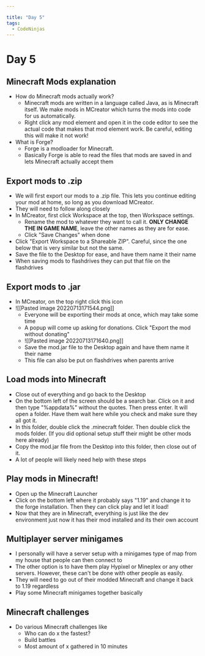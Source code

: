 ```yaml
---

title: "Day 5"
tags:
  - CodeNinjas
---
```

# Day 5
## Minecraft Mods explanation
- How do Minecraft mods actually work?
	- Minecraft mods are written in a language called Java, as is Minecraft itself. We make mods in MCreator which turns the mods into code for us automatically.
	- Right click any mod element and open it in the code editor to see the actual code that makes that mod element work. Be careful, editing this will make it not work!
- What is Forge?
	- Forge is a modloader for Minecraft.
	- Basically Forge is able to read the files that mods are saved in and lets Minecraft actually accept them
## Export mods to .zip
- We will first export our mods to a .zip file. This lets you continue editing your mod at home, so long as you download MCreator.
- They will need to follow along closely
- In MCreator, first click Workspace at the top, then Workspace settings.
	- Rename the mod to whatever they want to call it. **ONLY CHANGE THE IN GAME NAME**, leave the other names as they are for ease.
	- Click "Save Changes" when done
- Click "Export Workspace to a Shareable ZIP". Careful, since the one below that is very similar but not the same.
- Save the file to the Desktop for ease, and have them name it their name
- When saving mods to flashdrives they can put that file on the flashdrives
## Export mods to .jar
- In MCreator, on the top right click this icon
- ![[Pasted image 20220713171544.png]]
  - Everyone will be exporting their mods at once, which may take some time
  - A popup will come up asking for donations. Click "Export the mod without donating"
  - ![[Pasted image 20220713171640.png]]
  - Save the mod.jar file to the Desktop again and have them name it their name
  - This file can also be put on flashdrives when parents arrive
## Load mods into Minecraft
- Close out of everything and go back to the Desktop
- On the bottom left of the screen should be a search bar. Click on it and then type "%appdata%" without the quotes. Then press enter. It will open a folder. Have them wait here while you check and make sure they all got it.
- In this folder, double click the .minecraft folder. Then double click the mods folder. (If you did optional setup stuff their might be other mods here already)
- Copy the mod.jar file from the Desktop into this folder, then close out of it.
- A lot of people will likely need help with these steps
## Play mods in Minecraft!
- Open up the Minecraft Launcher
- Click on the bottom left where it probably says "1.19" and change it to the forge installation. Then they can click play and let it load!
- Now that they are in Minecraft, everything is just like the dev environment just now it has their mod installed and its their own account
## Multiplayer server minigames
- I personally will have a server setup with a minigames type of map from my house that people can then connect to
- The other option is to have them play Hypixel or Mineplex or any other servers. However, these can't be done with other people as easily.
- They will need to go out of their modded Minecraft and change it back to 1.19 regardless
- Play some Minecraft minigames together basically
## Minecraft challenges
- Do various Minecraft challenges like
	- Who can do x the fastest?
	- Build battles
	- Most amount of x gathered in 10 minutes